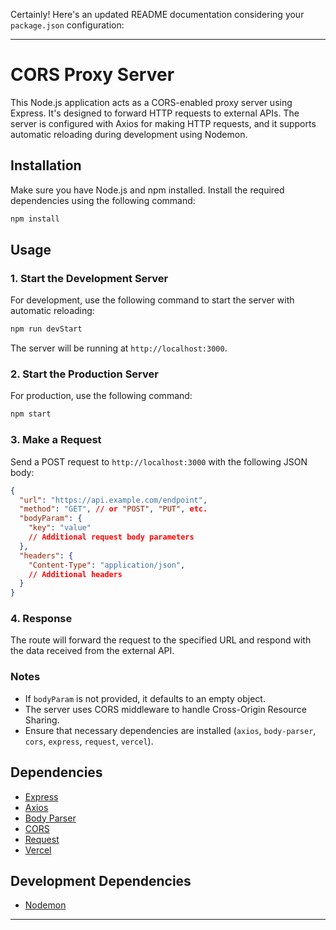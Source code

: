 Certainly! Here's an updated README documentation considering your `package.json` configuration:

---

# CORS Proxy Server

This Node.js application acts as a CORS-enabled proxy server using Express. It's designed to forward HTTP requests to external APIs. The server is configured with Axios for making HTTP requests, and it supports automatic reloading during development using Nodemon.

## Installation

Make sure you have Node.js and npm installed. Install the required dependencies using the following command:

```bash
npm install
```

## Usage

### 1. Start the Development Server

For development, use the following command to start the server with automatic reloading:

```bash
npm run devStart
```

The server will be running at `http://localhost:3000`.

### 2. Start the Production Server

For production, use the following command:

```bash
npm start
```

### 3. Make a Request

Send a POST request to `http://localhost:3000` with the following JSON body:

```json
{
  "url": "https://api.example.com/endpoint",
  "method": "GET", // or "POST", "PUT", etc.
  "bodyParam": {
    "key": "value"
    // Additional request body parameters
  },
  "headers": {
    "Content-Type": "application/json",
    // Additional headers
  }
}
```

### 4. Response

The route will forward the request to the specified URL and respond with the data received from the external API.

### Notes

- If `bodyParam` is not provided, it defaults to an empty object.
- The server uses CORS middleware to handle Cross-Origin Resource Sharing.
- Ensure that necessary dependencies are installed (`axios`, `body-parser`, `cors`, `express`, `request`, `vercel`).

## Dependencies

- [Express](https://expressjs.com/)
- [Axios](https://axios-http.com/)
- [Body Parser](https://www.npmjs.com/package/body-parser)
- [CORS](https://www.npmjs.com/package/cors)
- [Request](https://www.npmjs.com/package/request)
- [Vercel](https://www.npmjs.com/package/vercel)

## Development Dependencies

- [Nodemon](https://www.npmjs.com/package/nodemon)

---

